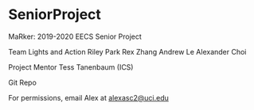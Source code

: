 # SeniorProject
MaRker: 
2019-2020 EECS Senior Project

Team Lights and Action
Riley Park
Rex Zhang
Andrew Le
Alexander Choi

Project Mentor
Tess Tanenbaum (ICS)

Git Repo

For permissions, email Alex at alexasc2@uci.edu
